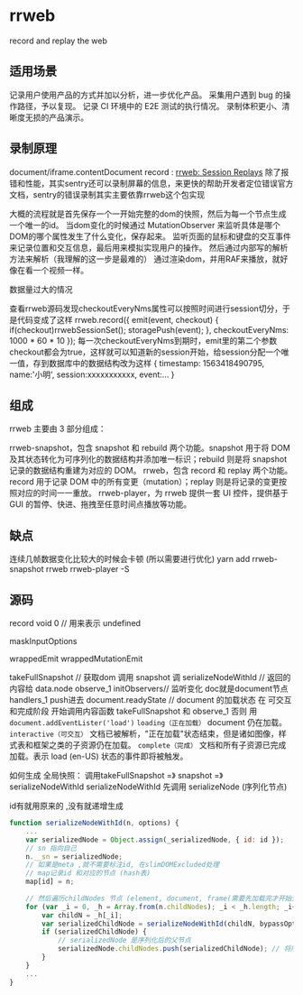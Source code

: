 # rrweb

record and replay the web 
## 适用场景

记录⽤户使⽤产品的⽅式并加以分析，进⼀步优化产品。
采集⽤户遇到 bug 的操作路径，予以复现。
记录 CI 环境中的 E2E 测试的执⾏情况。
录制体积更⼩、清晰度⽆损的产品演⽰。

## 录制原理

document/iframe.contentDocument
record : 
[rrweb: Session Replays](https://docs.sentry.io/platforms/javascript/configuration/integrations/rrweb/)
除了报错和性能，其实sentry还可以录制屏幕的信息，来更快的帮助开发者定位错误官方文档，sentry的错误录制其实主要依靠rrweb这个包实现

大概的流程就是首先保存一个一开始完整的dom的快照，然后为每一个节点生成一个唯一的id。
当dom变化的时候通过 MutationObserver 来监听具体是哪个DOM的哪个属性发生了什么变化，保存起来。
监听页面的鼠标和键盘的交互事件来记录位置和交互信息，最后用来模拟实现用户的操作。
然后通过内部写的解析方法来解析（我理解的这一步是最难的）
通过渲染dom，并用RAF来播放，就好像在看一个视频一样。

数据量过大的情况

查看rrweb源码发现checkoutEveryNms属性可以按照时间进行session切分，于是代码变成了这样
rrweb.record({
  emit(event, checkout) {
    if(checkout)rrwebSessionSet();
    storagePush(event);
  },
  checkoutEveryNms: 1000 * 60 * 10
});
每一次checkoutEveryNms到期时，emit里的第二个参数checkout都会为true，这样就可以知道新的session开始，给session分配一个唯一值，存到数据库中的数据结构改为这样
{
timestamp: 1563418490795,
name:'小明',
session:xxxxxxxxxxx,
event:...
}

## 组成

rrweb 主要由 3 部分组成：

rrweb-snapshot，包含 snapshot 和 rebuild 两个功能。snapshot 用于将 DOM 及其状态转化为可序列化的数据结构并添加唯一标识；rebuild 则是将 snapshot 记录的数据结构重建为对应的 DOM。
rrweb，包含 record 和 replay 两个功能。record 用于记录 DOM 中的所有变更（mutation）；replay 则是将记录的变更按照对应的时间一一重放。
rrweb-player，为 rrweb 提供一套 UI 控件，提供基于 GUI 的暂停、快进、拖拽至任意时间点播放等功能。
## 缺点

连续几帧数据变化比较大的时候会卡顿 (所以需要进行优化)
yarn add rrweb-snapshot rrweb rrweb-player -S

## 源码

record
void 0 // 用来表示 undefined

maskInputOptions

wrappedEmit
wrappedMutationEmit

takeFullSnapshot // 获取dom 调用 snapshot 调 serializeNodeWithId // 返回的内容给 data.node
observe_1  initObservers// 监听变化 doc就是document节点
handlers_1 push进去
document.readyState // document 的加载状态
在 可交互和完成阶段 开始调用内容函数 takeFullSnapshot 和 observe_1
否则 用 `document.addEventLister('load')`
`loading（正在加载）`
document 仍在加载。
`interactive（可交互）`
文档已被解析，"正在加载"状态结束，但是诸如图像，样式表和框架之类的子资源仍在加载。
`complete（完成）`
文档和所有子资源已完成加载。表示 load (en-US) 状态的事件即将被触发。

如何生成 全局快照： 调用takeFullSnapshot =》 snapshot =》 serializeNodeWithId
serializeNodeWithId 先调用 serializeNode (序列化节点)

id有就用原来的 ,没有就递增生成

```js
function serializeNodeWithId(n, options) {
    ...
    var serializedNode = Object.assign(_serializedNode, { id: id });
    // sn 指向自己
    n.__sn = serializedNode;
    // 如果是meta ,就不需要标注id, 在slimDOMExcluded处理
    // map记录id 和对应的节点 (hash表)
    map[id] = n;
    
    // 然后遍历childNodes 节点 (element, document, frame(需要先加载完才开始处理))
    for (var _i = 0, _h = Array.from(n.childNodes); _i < _h.length; _i++) { // n是原及诶单
        var childN = _h[_i];
        var serializedChildNode = serializeNodeWithId(childN, bypassOptions); // 返回序列化后的子节点节点
        if (serializedChildNode) {
            // serializedNode 是序列化后的父节点
            serializedNode.childNodes.push(serializedChildNode); // 将序列化后的字节点添加到序列化的节点上
        }
    }
    ...
}
```
